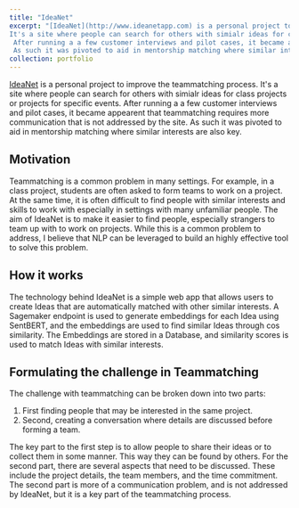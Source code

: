 ```yaml
---
title: "IdeaNet"
excerpt: "[IdeaNet](http://www.ideanetapp.com) is a personal project to improve the teammatching process. 
It's a site where people can search for others with simialr ideas for class projects or projects for specific events.
 After running a a few customer interviews and pilot cases, it became appearent that teammatching requires more communication that is not addressed by the site.
 As such it was pivoted to aid in mentorship matching where similar interests are also key. <br/><img src='/images/IdeaNet.png' width='30%'>"
collection: portfolio
---
```


[IdeaNet](http://www.ideanetapp.com) is a personal project to improve the teammatching process. 
It's a site where people can search for others with simialr ideas for class projects or projects for specific events.
 After running a a few customer interviews and pilot cases, it became appearent that teammatching requires more communication that is not addressed by the site.
 As such it was pivoted to aid in mentorship matching where similar interests are also key.

## Motivation

Teammatching is a common problem in many settings. For example, in a class project, students are often asked to form teams to work on a project.
At the same time, it is often difficult to find people with similar interests and skills to work with especially in settings with many unfamiliar people.
The aim of IdeaNet is to make it easier to find people, especially strangers to team up with to work on projects. While this is a common problem to address, I believe that NLP can be leveraged to build an highly effective tool to solve this problem.

## How it works

The technology behind IdeaNet is a simple web app that allows users to create Ideas that are automatically matched with other similar interests.
A Sagemaker endpoint is used to generate embeddings for each Idea using SentBERT, and the embeddings are used to find similar Ideas through cos similarity.
The Embeddings are stored in a Database, and similarity scores is used to match Ideas with similar interests.

## Formulating the challenge in Teammatching

The challenge with teammatching can be broken down into two parts:
1. First finding people that may be interested in the same project.
2. Second, creating a conversation where details are discussed before forming a team.

The key part to the first step is to allow people to share their ideas or to collect them in some manner. This way they can be found by others. For the second part, there are several aspects that need to be discussed. These include the project details, the team members, and the time commitment. The second part is more of a communication problem, and is not addressed by IdeaNet, but it is a key part of the teammatching process.
